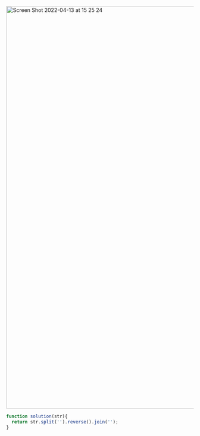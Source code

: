 <img width="1081" alt="Screen Shot 2022-04-13 at 15 25 24" src="https://user-images.githubusercontent.com/37787994/163280158-a892c37a-d947-433f-944f-813398156202.png">



```js
function solution(str){
  return str.split('').reverse().join('');  
}
```
